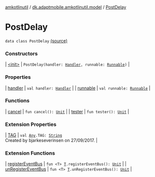 [amkotlinutil](../../index.md) / [dk.adaptmobile.amkotlinutil.model](../index.md) / [PostDelay](./index.md)

# PostDelay

`data class PostDelay` [(source)](https://github.com/adaptmobile-organization/amkotlinutil/tree/master/amkotlinutil/src/main/java/dk/adaptmobile/amkotlinutil/model/PostDelay.kt#L5)

### Constructors

| [&lt;init&gt;](-init-.md) | `PostDelay(handler: `[`Handler`](https://developer.android.com/reference/android/os/Handler.html)`, runnable: `[`Runnable`](https://developer.android.com/reference/java/lang/Runnable.html)`)` |

### Properties

| [handler](handler.md) | `val handler: `[`Handler`](https://developer.android.com/reference/android/os/Handler.html) |
| [runnable](runnable.md) | `val runnable: `[`Runnable`](https://developer.android.com/reference/java/lang/Runnable.html) |

### Functions

| [cancel](cancel.md) | `fun cancel(): `[`Unit`](https://kotlinlang.org/api/latest/jvm/stdlib/kotlin/-unit/index.html) |
| [tester](tester.md) | `fun tester(): `[`Unit`](https://kotlinlang.org/api/latest/jvm/stdlib/kotlin/-unit/index.html) |

### Extension Properties

| [TAG](../../dk.adaptmobile.amkotlinutil.extensions/kotlin.-any/-t-a-g.md) | `val `[`Any`](https://kotlinlang.org/api/latest/jvm/stdlib/kotlin/-any/index.html)`.TAG: `[`String`](https://kotlinlang.org/api/latest/jvm/stdlib/kotlin/-string/index.html)<br>Created by bjarkeseverinsen on 27/09/2017. |

### Extension Functions

| [registerEventBus](../../dk.adaptmobile.amkotlinutil.extensions/register-event-bus.md) | `fun <T> `[`T`](../../dk.adaptmobile.amkotlinutil.extensions/register-event-bus.md#T)`.registerEventBus(): `[`Unit`](https://kotlinlang.org/api/latest/jvm/stdlib/kotlin/-unit/index.html) |
| [unRegisterEventBus](../../dk.adaptmobile.amkotlinutil.extensions/un-register-event-bus.md) | `fun <T> `[`T`](../../dk.adaptmobile.amkotlinutil.extensions/un-register-event-bus.md#T)`.unRegisterEventBus(): `[`Unit`](https://kotlinlang.org/api/latest/jvm/stdlib/kotlin/-unit/index.html) |

